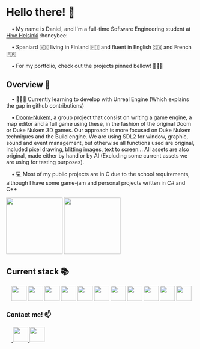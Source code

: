 <!--
Here are some ideas to get you started:

- 🔭 I’m currently working on ...
- 🌱 I’m currently learning ...
- 👯 I’m looking to collaborate on ...
- 🤔 I’m looking for help with ...
- 💬 Ask me about ...
- 📫 How to reach me: ...
- 😄 Pronouns: ...
- ⚡ Fun fact: ...
-->

<h1>Hello there! 👋</h1>
<p>&emsp;• My name is Daniel, and I'm a full-time Software Engineering student at <a href="https://www.hive.fi/">Hive Helsinki</a> :honeybee:</p>
<p>&emsp;• Spaniard 🇪🇸 living in Finland 🇫🇮 and fluent in English 🇬🇧 and French 🇫🇷 </p>
<p>&emsp;• For my portfolio, check out the projects pinned bellow! 📌📌📌 </p>

<h2>Overview 👀</h2>
<p>&emsp;• 👨🏻‍💻 Currently learning to develop with Unreal Engine (Which explains the gap in github contributions)
  
<p>&emsp;• <a href="https://github.com/samuaaltonen/doom-nukem">Doom-Nukem</a>, a group project that consist on writing a game engine, a map editor and a full game using these, in the fashion of the original Doom or Duke Nukem 3D games. Our approach is more focused on Duke Nukem techniques and the Build engine. We are using SDL2 for window, graphic, sound and event management, but otherwise all functions used are original, included pixel drawing, blitting images, text to screen... All assets are also original, made either by hand or by AI (Excluding some current assets we are using for testing purposes).</p>
<p>&emsp;• 💻 Most of my public projects are in C due to the school requirements, although I have some game-jam and personal projects written in C# and C++</p>

<div>
  <img src="https://github-readme-stats.vercel.app/api?username=Danielmdc94&show_icons=true&theme=react" height="150px"/>
  <img src="https://github-readme-stats.vercel.app/api/top-langs/?username=Danielmdc94&show_icons=true&theme=react" height="150px"/>
</div>


<h2>Current stack 📚</h2>
<div>
  &emsp;<img src="https://cdn.jsdelivr.net/gh/devicons/devicon/icons/c/c-original.svg" height="40px" width="40px" />
  <img src="https://cdn.jsdelivr.net/gh/devicons/devicon/icons/csharp/csharp-original.svg" height="40px" width="40px" />
  <img src="https://cdn.jsdelivr.net/gh/devicons/devicon/icons/cplusplus/cplusplus-original.svg" height="40px" width="40px" />
  <img src="https://cdn.jsdelivr.net/gh/devicons/devicon/icons/sdl/sdl-original.svg" height="40px" width="40px" />
  <img src="https://www.sfml-dev.org/download/goodies/sfml-icon.svg" height="40px" width="40px" />
  <img src="https://cdn.jsdelivr.net/gh/devicons/devicon/icons/vim/vim-original.svg" height="40px" width="40px" />
  <img src="https://cdn.jsdelivr.net/gh/devicons/devicon/icons/git/git-plain-wordmark.svg" height="40px" width="40px" />
  <img src="https://cdn.jsdelivr.net/gh/devicons/devicon/icons/linux/linux-original.svg" height="40px" width="40px" />
  <img src="https://cdn.jsdelivr.net/gh/devicons/devicon/icons/blender/blender-original.svg" height="40px" width="40px" />
  <img src="https://cdn.jsdelivr.net/gh/devicons/devicon/icons/unity/unity-original.svg" height="40px" width="40px" />
  <img src="https://cdn.jsdelivr.net/gh/devicons/devicon/icons/unrealengine/unrealengine-original.svg" height="40px" width="40px" />
</div>


<h3>Contact me! 📫</h3>
<div>
  &emsp;<a href="mailto:danielmdc94@gmail.com">
    <img height="40px" width="40px" src="https://cdn-icons-png.flaticon.com/512/281/281769.png" />
  </a>   
  <a href="https://www.linkedin.com/in/daniel-palacio-gonz%C3%A1lez-25a918188/">
    <img src="https://cdn.jsdelivr.net/gh/devicons/devicon/icons/linkedin/linkedin-original.svg" height ="40px" width="40px"/>
  </a>
</div>
